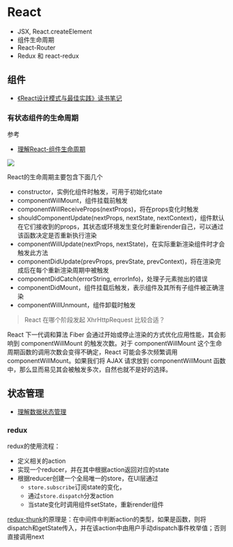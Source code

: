 React
===
* JSX, React.createElement
* 组件生命周期
* React-Router
* Redux 和 react-redux

## 组件
* [《React设计模式与最佳实践》读书笔记](https://www.shymean.com/article/%E3%80%8AReact%E8%AE%BE%E8%AE%A1%E6%A8%A1%E5%BC%8F%E4%B8%8E%E6%9C%80%E4%BD%B3%E5%AE%9E%E8%B7%B5%E3%80%8B%E8%AF%BB%E4%B9%A6%E7%AC%94%E8%AE%B0)

### 有状态组件的生命周期
参考
* [理解React-组件生命周期](https://juejin.im/post/5a9a0ff26fb9a028b92c9a29)

![](https://timgsa.baidu.com/timg?image&quality=80&size=b9999_10000&sec=1520253711095&di=71e09be1902f051e242ceb66cb71e7b2&imgtype=0&src=http%3A%2F%2Fstatic.open-open.com%2Flib%2FuploadImg%2F20170502%2F20170502142621_556.png)

React的生命周期主要包含下面几个
* constructor，实例化组件时触发，可用于初始化state
* componentWillMount，组件挂载前触发
* componentWillReceiveProps(nextProps)，将在props变化时触发
* shouldComponentUpdate(nextProps, nextState, nextContext)，组件默认在它们接收到的props，其状态或环境发生变化时重新render自己，可以通过该函数决定是否重新执行渲染
* componentWillUpdate(nextProps, nextState)，在实际重新渲染组件时才会触发此方法
* componentDidUpdate(prevProps, prevState, prevContext)，将在渲染完成后在每个重新渲染周期中被触发
* componentDidCatch(errorString, errorInfo)，处理子元素抛出的错误
* componentDidMount，组件挂载后触发，表示组件及其所有子组件被正确渲染
* componentWillUnmount，组件卸载时触发

> React 在哪个阶段发起 XhrHttpRequest 比较合适？

React 下一代调和算法 Fiber 会通过开始或停止渲染的方式优化应用性能，其会影响到 componentWillMount 的触发次数。对于 componentWillMount 这个生命周期函数的调用次数会变得不确定，React 可能会多次频繁调用 componentWillMount。如果我们将 AJAX 请求放到 componentWillMount 函数中，那么显而易见其会被触发多次，自然也就不是好的选择。

## 状态管理
* [理解数据状态管理](https://www.shymean.com/article/%E7%90%86%E8%A7%A3%E6%95%B0%E6%8D%AE%E7%8A%B6%E6%80%81%E7%AE%A1%E7%90%86)

### redux
redux的使用流程：
* 定义相关的action
* 实现一个reducer，并在其中根据action返回对应的state
* 根据reducer创建一个全局唯一的store，在UI层通过
    * `store.subscribe`订阅state的变化，
    * 通过`store.dispatch`分发action
    * 当state变化时调用组件setState，重新render组件

[redux-thunk](https://github.com/reduxjs/redux-thunk/blob/master/src/index.js)的原理是：在中间件中判断action的类型，如果是函数，则将dispatch和getState传入，并在该action中由用户手动dispatch事件枚举值；否则直接调用next

